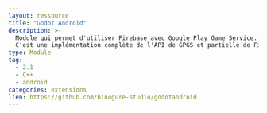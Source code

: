 ```yaml
---
layout: ressource
title: "Godot Android"
description: >-
  Module qui permet d'utiliser Firebase avec Google Play Game Service.
  C'est une implémentation complète de l'API de GPGS et partielle de Firebase.
type: Module
tag:
  - 2.1
  - C++
  - android
categories: extensions
lien: https://github.com/binogure-studio/godotandroid
---
```

